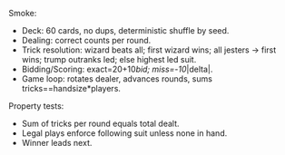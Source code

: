 Smoke:
- Deck: 60 cards, no dups, deterministic shuffle by seed.
- Dealing: correct counts per round.
- Trick resolution: wizard beats all; first wizard wins; all jesters → first wins;
  trump outranks led; else highest led suit.
- Bidding/Scoring: exact=20+10*bid; miss=-10*|delta|.
- Game loop: rotates dealer, advances rounds, sums tricks==handsize*players.

Property tests:
- Sum of tricks per round equals total dealt.
- Legal plays enforce following suit unless none in hand.
- Winner leads next.